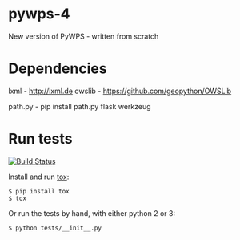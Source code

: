 pywps-4
=======

New version of PyWPS - written from scratch

Dependencies
============

lxml - http://lxml.de
owslib - https://github.com/geopython/OWSLib

path.py - pip install path.py
flask
werkzeug

Run tests
=========

[![Build Status](https://travis-ci.org/jachym/pywps-4.png)](https://travis-ci.org/jachym/pywps-4)



Install and run [tox](http://testrun.org/tox/latest/):

    $ pip install tox
    $ tox

Or run the tests by hand, with either python 2 or 3:

    $ python tests/__init__.py
